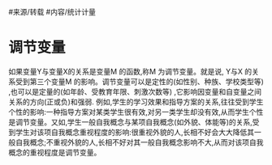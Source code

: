 
#来源/转载 
#内容/统计计量

# 调节变量


如果变量Y与变量X的关系是变量M 的函数,称M 为调节变量。就是说, Y与X 的关系受到第三个变量M 的影响。调节变量可以是定性的(如性别、种族、学校类型等) ,也可以是定量的(如年龄、受教育年限、刺激次数等) ,它影响因变量和自变量之间关系的方向(正或负)和强弱. 例如,学生的学习效果和指导方案的关系,往往受到学生个性的影响:一种指导方案对某类学生很有效,对另一类学生却没有效,从而学生个性是调节变量。又如,学生一般自我概念与某项自我概念(如外貌、体能等)的关系,受到学生对该项自我概念重视程度的影响:很重视外貌的人,长相不好会大大降低其一般自我概念;不重视外貌的人,长相不好对其一般自我概念影响不大,从而对该项自我概念的重视程度是调节变量。